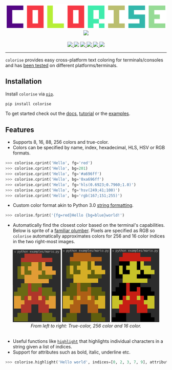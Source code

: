<div style="text-align:center">
    <img src="https://raw.githubusercontent.com/MisanthropicBit/colorise/master/docs/images/colorise-logo.png" />
    <div align="center">
        <img src="https://img.shields.io/github/v/release/MisanthropicBit/colorise?include_prereleases"><br />
        <br />
        <a href="https://travis-ci.org/MisanthropicBit/colorise">
            <img src="https://travis-ci.org/MisanthropicBit/colorise.svg?branch=master" />
        </a>
        <img src="https://readthedocs.org/projects/colorise/badge/?version=latest" />
        <a href="/LICENSE">
            <img src="https://img.shields.io/github/license/MisanthropicBit/colorise.svg" />
        </a>
        <a href="https://pypi.org/project/colorise/">
            <img src="https://img.shields.io/pypi/v/colorise.svg" />
        </a>
        <a href="https://pypi.org/project/colorise/">
            <img src="https://img.shields.io/pypi/wheel/colorise" />
        </a>
        <img src="https://img.shields.io/pypi/pyversions/colorise.svg" />
    </div>
</div>

---

`colorise` provides easy cross-platform text coloring for terminals/consoles and
has [been tested](/TESTED_ON.md) on different platforms/terminals.

## Installation

Install `colorise` via [`pip`](https://pip.pypa.io/en/latest/).

```bash
pip install colorise
```

To get started check out the
[docs](https://colorise.readthedocs.io/en/latest/index.html),
[tutorial](https://colorise.readthedocs.io/en/latest/tutorial.html) or the
[examples](/examples).

## Features

* Supports 8, 16, 88, 256 colors and true-color.
* Colors can be specified by name, index, hexadecimal, HLS, HSV or RGB formats.

```python
>>> colorise.cprint('Hello', fg='red')
>>> colorise.cprint('Hello', bg=201)
>>> colorise.cprint('Hello', fg='#a696ff')
>>> colorise.cprint('Hello', bg='0xa696ff')
>>> colorise.cprint('Hello', fg='hls(0.6923;0.7960;1.0)')
>>> colorise.cprint('Hello', fg='hsv(249;41;100)')
>>> colorise.cprint('Hello', bg='rgb(167;151;255)')
```

* Custom color format akin to Python 3.0 [string formatting](https://docs.python.org/3.7/library/stdtypes.html#str.format).

```python
>>> colorise.fprint('{fg=red}Hello {bg=blue}world!')
```

* Automatically find the closest color based on the terminal's
  capabilities. Below is sprite of a [familiar plumber](/examples/mario.py).
  Pixels are specified as RGB so `colorise` automatically approximates colors
  for 256 and 16 color indices in the two right-most images.

<div align="center">
    <img src="https://raw.githubusercontent.com/MisanthropicBit/colorise/master/docs/images/mario-true-color.png" width="150" />
    <img src="https://raw.githubusercontent.com/MisanthropicBit/colorise/master/docs/images/mario-256-color.png" width="150" />
    <img src="https://raw.githubusercontent.com/MisanthropicBit/colorise/master/docs/images/mario-16-color.png" width="150" />
</div>
<div align="center">
    <i>From left to right: True-color, 256 color and 16 color.</i>
</div>
<br />

* Useful functions like [`highlight`](/examples/highlighting.py) that highlights
  individual characters in a string given a list of indices.
* Support for attributes such as bold, italic, underline etc.

```python
>>> colorise.highlight('Hello world', indices=[0, 2, 3, 7, 9], attributes=[Attr.Italic])
```
